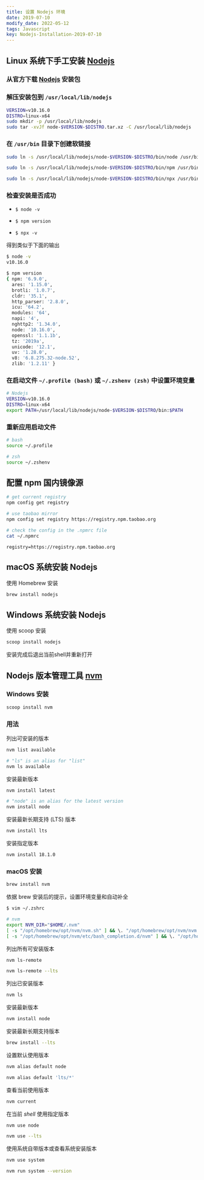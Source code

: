 ```yaml
---
title: 设置 Nodejs 环境
date: 2019-07-10
modify_date: 2022-05-12
tags: Javascript
key: Nodejs-Installation-2019-07-10
---
```


## Linux 系统下手工安装 [Nodejs](https://github.com/nodejs/help/wiki/Installation)

### 从官方下载 [Nodejs](https://nodejs.org/zh-cn/download/) 安装包

### 解压安装包到 `/usr/local/lib/nodejs`

```bash
VERSION=v10.16.0
DISTRO=linux-x64
sudo mkdir -p /usr/local/lib/nodejs
sudo tar -xvJf node-$VERSION-$DISTRO.tar.xz -C /usr/local/lib/nodejs
```

<!--more-->

### 在 `/usr/bin` 目录下创建软链接

```bash
sudo ln -s /usr/local/lib/nodejs/node-$VERSION-$DISTRO/bin/node /usr/bin/node

sudo ln -s /usr/local/lib/nodejs/node-$VERSION-$DISTRO/bin/npm /usr/bin/npm

sudo ln -s /usr/local/lib/nodejs/node-$VERSION-$DISTRO/bin/npx /usr/bin/npx
```

### 检查安装是否成功

- `$ node -v`

- `$ npm version`
  
- `$ npx -v`

得到类似于下面的输出

```bash
$ node -v
v10.16.0

$ npm version
{ npm: '6.9.0',
  ares: '1.15.0',
  brotli: '1.0.7',
  cldr: '35.1',
  http_parser: '2.8.0',
  icu: '64.2',
  modules: '64',
  napi: '4',
  nghttp2: '1.34.0',
  node: '10.16.0',
  openssl: '1.1.1b',
  tz: '2019a',
  unicode: '12.1',
  uv: '1.28.0',
  v8: '6.8.275.32-node.52',
  zlib: '1.2.11' }
```

### 在启动文件 `~/.profile (bash)` 或 `~/.zshenv (zsh)` 中设置环境变量

```bash
# Nodejs
VERSION=v10.16.0
DISTRO=linux-x64
export PATH=/usr/local/lib/nodejs/node-$VERSION-$DISTRO/bin:$PATH
```

### 重新应用启动文件

```bash
# bash
source ~/.profile

# zsh
source ~/.zshenv
```

## 配置 npm 国内镜像源

```bash
# get current registry
npm config get registry

# use taobao mirror
npm config set registry https://registry.npm.taobao.org

# check the config in the .npmrc file
cat ~/.npmrc
```

```text
registry=https://registry.npm.taobao.org
```

## macOS 系统安装 Nodejs

使用 Homebrew 安装

```bash
brew install nodejs
```

## Windows 系统安装 Nodejs

使用 scoop 安装

```bash
scoop install nodejs
```

安装完成后退出当前shell并重新打开

## Nodejs 版本管理工具 [nvm](https://github.com/nvm-sh/nvm)

### Windows 安装

```bash
scoop install nvm
```

### 用法

列出可安装的版本

```bash
nvm list available

# "ls" is an alias for "list"
nvm ls available

```

安装最新版本

```bash
nvm install latest

# "node" is an alias for the latest version
nvm install node
```

安装最新长期支持 (LTS) 版本

```bash
nvm install lts
```

安装指定版本

```bash
nvm install 18.1.0
```

### macOS 安装

```bash
brew install nvm
```

依据 brew 安装后的提示，设置环境变量和自动补全

```bash
$ vim ~/.zshrc

# nvm
export NVM_DIR="$HOME/.nvm"
[ -s "/opt/homebrew/opt/nvm/nvm.sh" ] && \. "/opt/homebrew/opt/nvm/nvm.sh"  # This loads nvm
[ -s "/opt/homebrew/opt/nvm/etc/bash_completion.d/nvm" ] && \. "/opt/homebrew/opt/nvm/etc/bash_completion.d/nvm"  # This loads nvm bash_completion
```

列出所有可安装版本

```bash
nvm ls-remote

nvm ls-remote --lts
```

列出已安装版本

```bash
nvm ls
```

安装最新版本

```bash
nvm install node
```

安装最新长期支持版本

```bash
brew install --lts
```

设置默认使用版本

```bash
nvm alias default node

nvm alias default 'lts/*'
```

查看当前使用版本

```bash
nvm current
```

在当前 *shell* 使用指定版本

```bash
nvm use node

nvm use --lts
```

使用系统自带版本或查看系统安装版本

```bash
nvm use system

nvm run system --version
```
